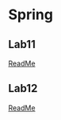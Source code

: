 # Spring

## Lab11
[ReadMe](src/main/java/com/example/songr/README.md)

## Lab12
[ReadMe](src/main/java/com/example/songr/README12.md)
